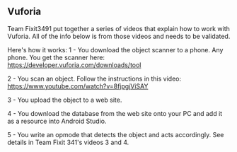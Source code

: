 ## Vuforia

Team Fixit3491 put together a series of videos that explain how to work with Vuforia. 
All of the info below is from those videos and needs to be validated.

Here's how it works:
1 - You download the object scanner to a phone. Any phone. You get the scanner here: https://developer.vuforia.com/downloads/tool

2 - You scan an object. Follow the instructions in this video: https://www.youtube.com/watch?v=8fjpgjViSAY

3 - You upload the object to a web site.

4 - You download the database from the web site onto your PC and add it as a resource into Android Studio.

5 - You write an opmode that detects the object and acts accordingly. See details in Team Fixit 341's videos 3 and 4.

